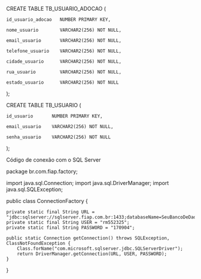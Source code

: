 CREATE TABLE TB_USUARIO_ADOCAO (

    id_usuario_adocao   NUMBER PRIMARY KEY,

    nome_usuario        VARCHAR2(256) NOT NULL,

    email_usuario       VARCHAR2(256) NOT NULL,

    telefone_usuario    VARCHAR2(256) NOT NULL,

    cidade_usuario      VARCHAR2(256) NOT NULL,

    rua_usuario         VARCHAR2(256) NOT NULL,

    estado_usuario      VARCHAR2(256) NOT NULL

);

 
CREATE TABLE TB_USUARIO (

    id_usuario       NUMBER PRIMARY KEY,

    email_usuario    VARCHAR2(256) NOT NULL,

    senha_usuario    VARCHAR2(256) NOT NULL

);

Código de conexão com o SQL Server

package br.com.fiap.factory;

import java.sql.Connection;
import java.sql.DriverManager;
import java.sql.SQLException;

public class ConnectionFactory {

    private static final String URL = "jdbc:sqlserver://sqlserver.fiap.com.br:1433;databaseName=SeuBancoDeDados";
    private static final String USER = "rm552325";
    private static final String PASSWORD = "170904";

    public static Connection getConnection() throws SQLException, ClassNotFoundException {
        Class.forName("com.microsoft.sqlserver.jdbc.SQLServerDriver");
        return DriverManager.getConnection(URL, USER, PASSWORD);
    }
}
 
